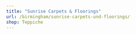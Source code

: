 ```yaml
---
title: "Sunrise Carpets & Floorings"
url: /birmingham/sunrise-carpets-und-floorings/
shop: Teppiche
---
```

